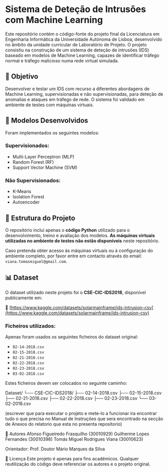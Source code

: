 # Sistema de Deteção de Intrusões com Machine Learning

Este repositório contém o código-fonte do projeto final da Licenciatura em Engenharia Informática da Universidade Autónoma de Lisboa, desenvolvido no âmbito da unidade curricular de Laboratório de Projeto. O projeto consistiu na construção de um sistema de deteção de intrusões (IDS) baseado em modelos de Machine Learning, capazes de identificar tráfego normal e tráfego malicioso numa rede virtual simulada.

## 📌 Objetivo

Desenvolver e testar um IDS com recurso a diferentes abordagens de Machine Learning, supervisionadas e não supervisionadas, para deteção de anomalias e ataques em tráfego de rede. O sistema foi validado em ambiente de testes com máquinas virtuais.

## 🧠 Modelos Desenvolvidos

Foram implementados os seguintes modelos:

### Supervisionados:
- Multi-Layer Perceptron (MLP)
- Random Forest (RF)
- Support Vector Machine (SVM)

### Não Supervisionados:
- K-Means
- Isolation Forest
- Autoencoder

## 📂 Estrutura do Projeto

O repositório inclui apenas o **código Python** utilizado para o desenvolvimento, treino e avaliação dos modelos. **As máquinas virtuais utilizadas no ambiente de testes não estão disponíveis** neste repositório.

Caso pretenda obter acesso às máquinas virtuais ou à configuração do ambiente completo, por favor entre em contacto através do email: `viana.tomasmiguel@gmail.com`.

## 📊 Dataset

O dataset utilizado neste projeto foi o **CSE-CIC-IDS2018**, disponível publicamente em:

🔗 [https://www.kaggle.com/datasets/solarmainframe/ids-intrusion-csv](https://www.kaggle.com/datasets/solarmainframe/ids-intrusion-csv)

### Ficheiros utilizados:
Apenas foram usados os seguintes ficheiros do dataset original:

- `02-14-2018.csv`
- `02-15-2018.csv`
- `02-21-2018.csv`
- `02-22-2018.csv`
- `02-23-2018.csv`
- `03-02-2018.csv`

Estes ficheiros devem ser colocados no seguinte caminho:

Dataset/
└── CSE-CIC-IDS2018/
├── 02-14-2018.csv
├── 02-15-2018.csv
├── 02-21-2018.csv
├── 02-22-2018.csv
├── 02-23-2018.csv
└── 03-02-2018.csv

(escrever que para executar o projeto e mete-lo a funcionar ira encontrar tudo o que precisa no Manual de Instruções que sera encontrado na secção de Anexos do relatorio que esta no presenta repositorio)

👥 Autores
Afonso Figueiredo Frasquilho (30010929)
Guilherme Lopes Fernandes (30010398)
Tomás Miguel Rodrigues Viana (30010623)

Orientador: Prof. Doutor Mário Marques da Silva

📄 Licença
Este projeto é apenas para fins académicos. Qualquer reutilização do código deve referenciar os autores e o projeto original.
